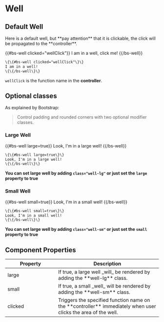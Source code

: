 # Well

## Default Well

<p>Here is a default well, but **pay attention** that it is clickable, the click will be propagated to the **controller**.</p>

<div class="bs-example">
    {{#bs-well clicked="wellClick"}}
    I am in a well, click me!
    {{/bs-well}}
</div>

``` html
\{\{#bs-well clicked="wellClick"\}\}
I am in a well!
\{\{/bs-well\}\}
```


<code>wellClick</code> is the function name in the **controller**.

## Optional classes

As explained by Bootstrap:
> Control padding and rounded corners with two optional modifier classes.

### Large Well

<div class="bs-example">
    {{#bs-well large=true}}
    Look, I'm in a large well!
    {{/bs-well}}
</div>

``` html
\{\{#bs-well large=true\}\}
Look, I'm in a large well!
\{\{/bs-well\}\}
```

<b>You can set large well by adding <code>class="well-lg"</code> or just set the <code>large</code> property to true</b>

### Small Well

<div class="bs-example">
    {{#bs-well small=true}}
    Look, I'm in a small well!
    {{/bs-well}}
</div>

``` html
\{\{#bs-well small=true\}\}
Look, I'm in a small well!
\{\{/bs-well\}\}
```

<b>You can set large well by adding <code>class="well-sm"</code> or just set the <code>small</code> property to true</b>

## Component Properties

<div class="table-responsive">
    <table class="table table-bordered table-striped">
        <thead>
            <tr>
                <th style="width: 150px;">Property</th>
                <th>Description</th>
            </tr>
        </thead>
        <tbody>
            <tr>
                <td>large</td>
                <td>If true, a large well _will_ be rendered by adding the **well-lg** class.</td>
            </tr>
            <tr>
                <td>small</td>
                <td>If true, a small _well_ will be rendered by adding the **well-sm** class.</td>
            </tr>
            <tr>
                <td>clicked</td>
                <td>Triggers the specified function name on the **controller** immediately when user clicks the area of the well.</td>
            </tr>
        </tbody>
    </table>

